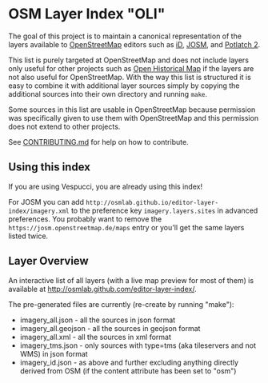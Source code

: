 # OSM Layer Index "OLI"

The goal of this project is to maintain a canonical representation of the layers available to [OpenStreetMap](http://www.openstreetmap.org/) editors such as [iD](https://github.com/openstreetmap/iD), [JOSM](http://josm.openstreetmap.de/), and [Potlatch 2](https://github.com/systemed/potlatch2).

This list is purely targeted at OpenStreetMap and does not include layers only useful for other projects such as [Open Historical Map](http://www.openhistoricalmap.org/) if the layers are not also useful for OpenStreetMap. With the way this list is structured it is easy to combine it with additional layer sources simply by copying the additional sources into their own directory and running `make`.

Some sources in this list are usable in OpenStreetMap because permission was specifically given to use them with OpenStreetMap and this permission does not extend to other projects.

See [CONTRIBUTING.md](CONTRIBUTING.md) for help on how to contribute.

## Using this index

If you are using Vespucci, you are already using this index!

For JOSM you can add `http://osmlab.github.io/editor-layer-index/imagery.xml` to the preference key `imagery.layers.sites` in advanced preferences. You probably want to remove the `https://josm.openstreetmap.de/maps` entry or you'll get the same layers listed twice.

## Layer Overview

An interactive list of all layers (with a live map preview for most of them) is available at
http://osmlab.github.com/editor-layer-index/.

The pre-generated files are currently (re-create by running "make"):

* imagery_all.json - all the sources in json format
* imagery_all.geojson - all the sources in geojson format
* imagery_all.xml - all the sources in xml format
* imagery_tms.json - only sources with type=tms (aka tileservers and not WMS) in json format
* imagery_id.json - as above and further excluding anything directly derived from OSM (if the content attribute has been set to "osm")
